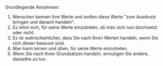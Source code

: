 Grundlegende Annahmen:
1. Menschen kennen Ihre Werte und wollen diese Werte "zum Ausdruck bringen und danach handeln".
2. Es lohnt sich, für seine Werte einzutreten, ob man sich nun durchsetzt oder nicht.
3. Es ist wahrscheinlicher, dass Sie nach Ihren Werten handeln, wenn Sie sich dieser bewusst sind.
4. Man kann lernen und üben, für seine Werte einzutreten.
5. Wenn Sie nach Ihren Grundsätzen handeln, ermutigen Sie andere, dasselbe zu tun.